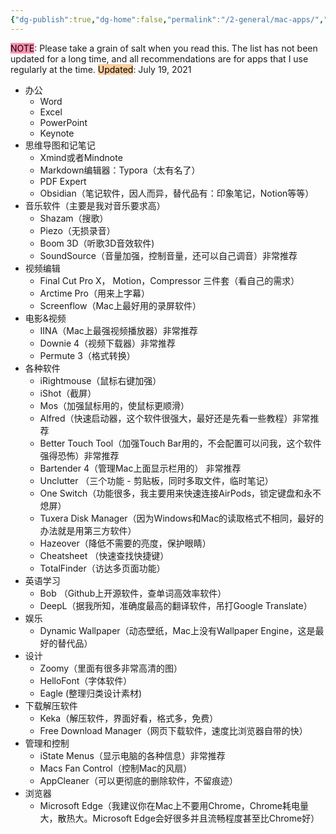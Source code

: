 ```yaml
---
{"dg-publish":true,"dg-home":false,"permalink":"/2-general/mac-apps/","dgPassFrontmatter":true}
---
```



<mark style="background: #FF5582A6;">NOTE</mark>: Please take a grain of salt when you read this. The list has not been updated for a long time, and all recommendations are for apps that I use regularly at the time.
<mark style="background: #FFB86CA6;">Updated</mark>: July 19, 2021

- 办公
    - Word
    - Excel
    - PowerPoint
    - Keynote
- 思维导图和记笔记
    - Xmind或者Mindnote
    - Markdown编辑器：Typora（太有名了）
    - PDF Expert
    - Obsidian（笔记软件，因人而异，替代品有：印象笔记，Notion等等）
- 音乐软件（主要是我对音乐要求高）
    - Shazam（搜歌）
    - Piezo（无损录音）
    - Boom 3D（听歌3D音效软件)
    - SoundSource（音量加强，控制音量，还可以自己调音）非常推荐
- 视频编辑
    - Final Cut Pro X， Motion，Compressor 三件套（看自己的需求）
    - Arctime Pro（用来上字幕）
    - Screenflow（Mac上最好用的录屏软件）
- 电影&视频
    - IINA（Mac上最强视频播放器）非常推荐
    - Downie 4（视频下载器）非常推荐
    - Permute 3（格式转换）
- 各种软件
    - iRightmouse（鼠标右键加强）
    - iShot（截屏）
    - Mos（加强鼠标用的，使鼠标更顺滑）
    - Alfred（快速启动器，这个软件很强大，最好还是先看一些教程）非常推荐
    - Better Touch Tool（加强Touch Bar用的，不会配置可以问我，这个软件强得恐怖）非常推荐
    - Bartender 4（管理Mac上面显示栏用的） 非常推荐
    - Unclutter （三个功能 - 剪贴板，同时多取文件，临时笔记）
    - One Switch（功能很多，我主要用来快速连接AirPods，锁定键盘和永不熄屏）
    - Tuxera Disk Manager（因为Windows和Mac的读取格式不相同，最好的办法就是用第三方软件）
    - Hazeover（降低不需要的亮度，保护眼睛）
    - Cheatsheet （快速查找快捷键）
    - TotalFinder（访达多页面功能）
- 英语学习
    - Bob （Github上开源软件，查单词高效率软件）
    - DeepL（据我所知，准确度最高的翻译软件，吊打Google Translate）
- 娱乐
    - Dynamic Wallpaper（动态壁纸，Mac上没有Wallpaper Engine，这是最好的替代品）
- 设计
    - Zoomy（里面有很多非常高清的图）
    - HelloFont（字体软件）
    - Eagle (整理归类设计素材)
- 下载解压软件
    - Keka（解压软件，界面好看，格式多，免费）
    - Free Download Manager（网页下载软件，速度比浏览器自带的快）
- 管理和控制
    - iState Menus（显示电脑的各种信息）非常推荐
    - Macs Fan Control（控制Mac的风扇）
    - AppCleaner（可以更彻底的删除软件，不留痕迹）
- 浏览器
    - Microsoft Edge（我建议你在Mac上不要用Chrome，Chrome耗电量大，散热大。Microsoft Edge会好很多并且流畅程度甚至比Chrome好）


